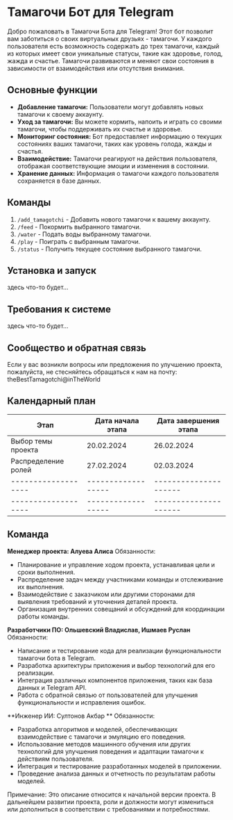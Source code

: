 # Тамагочи Бот для Telegram

Добро пожаловать в Тамагочи Бота для Telegram! Этот бот позволит вам заботиться о своих виртуальных друзьях - тамагочи. У каждого пользователя есть возможность содержать до трех тамагочи, каждый из которых имеет свои уникальные статусы, такие как здоровье, голод, жажда и счастье. Тамагочи развиваются и меняют свои состояния в зависимости от взаимодействия или отсутствия внимания.

## Основные функции
- **Добавление тамагочи:** Пользователи могут добавлять новых тамагочи к своему аккаунту.
- **Уход за тамагочи:** Вы можете кормить, напоить и играть со своими тамагочи, чтобы поддерживать их счастье и здоровье.
- **Мониторинг состояния:** Бот предоставляет информацию о текущих состояниях ваших тамагочи, таких как уровень голода, жажды и счастья.
- **Взаимодействие:** Тамагочи реагируют на действия пользователя, отображая соответствующие эмоции и изменения в состоянии.
- **Хранение данных:** Информация о тамагочи каждого пользователя сохраняется в базе данных.

## Команды
1. `/add_tamagotchi` - Добавить нового тамагочи к вашему аккаунту.
2. `/feed` - Покормить выбранного тамагочи.
3. `/water` - Подать воды выбранному тамагочи.
4. `/play` - Поиграть с выбранным тамагочи.
5. `/status` - Получить текущее состояние выбранного тамагочи.

## Установка и запуск
здесь что-то будет...

## Требования к системе
здесь что-то будет...

## Сообщество и обратная связь
Если у вас возникли вопросы или предложения по улучшению проекта, пожалуйста, не стесняйтесь обращаться к нам на почту:
theBestTamagotchi@inTheWorld


## Календарный план

| Этап                | Дата начала этапа | Дата завершения этапа |
| ------------------- | ------------------| --------------------- |
| Выбор темы проекта  | 20.02.2024        | 26.02.2024            |
| Распределение ролей | 27.02.2024        | 02.03.2024            |
| ------------------- | ------------------| --------------------- |
| ------------------- | ------------------| --------------------- |

## Команда

**Менеджер проекта: Алуева Алиса**
Обязанности:
- Планирование и управление ходом проекта, устанавливая цели и сроки выполнения.        
- Распределение задач между участниками команды и отслеживание их выполнения.
- Взаимодействие с заказчиком или другими сторонами для выявления требований и уточнения деталей проекта.
- Организация внутренних совещаний и обсуждений для координации работы команды.


**Разработчики ПО: Ольшевский Владислав, Ишмаев Руслан**
Обязанности:
- Написание и тестирование кода для реализации функциональности тамагочи бота в Telegram.
- Разработка архитектуры приложения и выбор технологий для его реализации.
- Интеграция различных компонентов приложения, таких как база данных и Telegram API.
- Работа с обратной связью от пользователей для улучшения функциональности и исправления ошибок.


**Инженер ИИ: Султонов Акбар **
Обязанности:
- Разработка алгоритмов и моделей, обеспечивающих взаимодействие с тамагочи и эмуляцию его поведения.
- Использование методов машинного обучения или других технологий для улучшения поведения и адаптации тамагочи к действиям пользователя.
- Интеграция и тестирование разработанных моделей в приложении.
- Проведение анализа данных и отчетность по результатам работы моделей.

Примечание: Это описание относится к начальной версии проекта. В дальнейшем развитии проекта, роли и должности могут измениться или дополниться в соответствии с требованиями и потребностями.